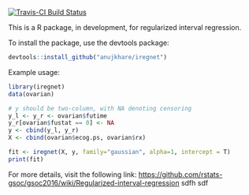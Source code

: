 [![Travis-CI Build Status](https://travis-ci.org/anujkhare/iregnet.svg?branch=master)](https://travis-ci.org/anujkhare/iregnet)

This is a R package, in development, for regularized interval regression.

To install the package, use the devtools package:
```R
devtools::install_github("anujkhare/iregnet")
```

Example usage:
```R
library(iregnet)
data(ovarian)

# y should be two-column, with NA denoting censoring
y_l <- y_r <- ovarian$futime
y_r[ovarian$fustat == 0] <- NA
y <- cbind(y_l, y_r)
X <- cbind(ovarian$ecog.ps, ovarian$rx)

fit <- iregnet(X, y, family="gaussian", alpha=1, intercept = T)
print(fit)
```

For more details, visit the following link:
https://github.com/rstats-gsoc/gsoc2016/wiki/Regularized-interval-regression
sdfh
sdf
